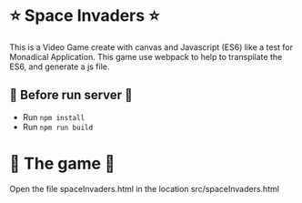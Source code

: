 # ⭐️ Space Invaders ⭐️

This is a Video Game create with canvas and Javascript (ES6) like a test for Monadical Application.
This game use webpack to help to transpilate the ES6, and generate a js file.


## 📁 Before run server 📁

- Run `npm install`
- Run `npm run build`

# 💪 The game 💪

 Open the file spaceInvaders.html in the location src/spaceInvaders.html
